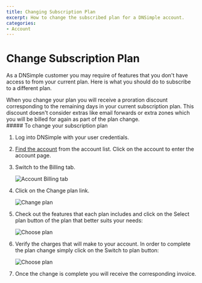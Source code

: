 ```yaml
---
title: Changing Subscription Plan
excerpt: How to change the subscribed plan for a DNSimple account.
categories:
- Account
---
```


# Change Subscription Plan

As a DNSimple customer you may require of features that you don't have access to from your current plan. Here is what you should do to subscribe to a different plan.

<warning>
When you change your plan you will receive a proration discount corresponding to the remaining days in your current subscription plan. This discount doesn't consider extras like email forwards or extra zones which you will be billed for again as part of the plan change.
</warning>

<div class="section-steps" markdown="1">
##### To change your subscription plan

1.  Log into DNSimple with your user credentials.
1.  [Find the account](https://dnsimple.com/user) from the account list. Click on the account to enter the account page.
1.  Switch to the <label>Billing</label> tab.

    ![Account Billing tab](/files/account-billing-tab.png)

1.  Click on the <label>Change plan</label> link.

    ![Change plan](/files/account-billing-change-plan-link.png)

1.  Check out the features that each plan includes and click on the <label>Select plan</label> button of the plan that better suits your needs:

    ![Choose plan](/files/change-plan-2.jpg)

1.  Verify the charges that will make to your account. In order to complete the plan change simply click on the <label>Switch to plan</label> button:

    ![Choose plan](/files/change-plan-3.jpg)

1.  Once the change is complete you will receive the corresponding invoice.
</div>
